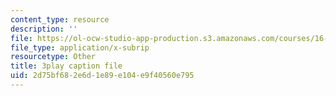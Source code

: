 ```yaml
---
content_type: resource
description: ''
file: https://ol-ocw-studio-app-production.s3.amazonaws.com/courses/16-885j-aircraft-systems-engineering-fall-2005/2d75bf682e6d1e89e104e9f40560e795_AODj-jM3-XI.srt
file_type: application/x-subrip
resourcetype: Other
title: 3play caption file
uid: 2d75bf68-2e6d-1e89-e104-e9f40560e795
---
```

